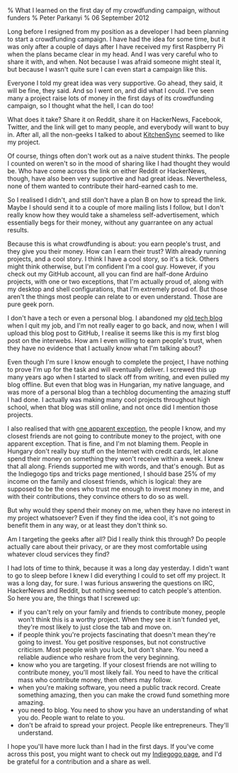 % What I learned on the first day of my crowdfunding campaign, without funders
% Peter Parkanyi
% 06 September 2012

Long before I resigned from my position as a developer I had been planning to
start a crowdfunding campaign. I have had the idea for some time, but it was
only after a couple of days after I have received my first Raspberry Pi when the
plans became clear in my head. And I was very careful who to share it with, and
when. Not because I was afraid someone might steal it, but because I wasn't
quite sure I can even start a campaign like this.

Everyone I told my great idea was very supportive. Go ahead, they said, it will
be fine, they said. And so I went on, and did what I could. I've seen many a
project raise lots of money in the first days of its crowdfunding campaign, so I
thought what the hell, I can do too!

What does it take? Share it on Reddit, share it on HackerNews, Facebook,
Twitter, and the link will get to many people, and everybody will want to buy
in. After all, all the non-geeks I talked to about
[KitchenSync](https://indiegogo.com/kitchensync) seemed to like my project.

Of course, things often don't work out as a naive student thinks. The people I
counted on weren't so in the mood of sharing like I had thought they would be.
Who have come across the link on either Reddit or HackerNews, though, have also
been very supportive and had great ideas. Nevertheless, none of them wanted to
contribute their hard-earned cash to me.

So I realised I didn't, and still don't have a plan B on how to spread the link.
Maybe I should send it to a couple of more mailing lists I follow, but I don't
really know how they would take a shameless self-advertisement, which
essentially begs for their money, without any guarrantee on any actual results.

Because this is what crowdfunding is about: you earn people's trust, and they
give you their money. How can I earn their trust? With already running projects,
and a cool story. I think I have a cool story, so it's a tick. Others might
think otherwise, but I'm confident I'm a cool guy. However, if you check out my
GitHub account, all you can find are half-done Arduino projects, with one
or two exceptions, that I'm actually proud of, along with my desktop and shell
configurations, that I'm extremely proud of. But those aren't the things most
people can relate to or even understand. Those are pure geek porn.

I don't have a tech or even a personal blog. I abandoned my [old tech
blog](https://rsdy.blogs.balabit.com/) when I quit my job, and I'm not really
eager to go back, and now, when I will upload this blog post to GitHub, I
realise it seems like this is my first blog post on the interwebs. How am I
even willing to earn people's trust, when they have no evidence that I actually
know what I'm talking about?

Even though I'm sure I know enough to complete the project, I have nothing to
prove I'm up for the task and will eventually deliver. I screwed this up many
years ago when I started to slack off from writing, and even pulled my blog
offline. But even that blog was in Hungarian, my native language, and was more
of a personal blog than a techblog documenting the amazing stuff I had done. I
actually was making many cool projects throughout high school, when that blog
was still online, and not once did I mention those projects.

I also realised that with [one apparent exception](http://techblog.vsza.hu),
the people I know, and my closest friends are not going to contribute money to
the project, with one apparent exception. That is fine, and I'm not blaming
them. People in Hungary don't really buy stuff on the Internet with credit
cards, let alone spend their money on something they won't receive within a
week. I knew that all along. Friends supported me with words, and that's
enough. But as the Indiegogo tips and tricks page mentioned, I should base 25%
of my income on the family and closest friends, which is logical: they are
supposed to be the ones who trust me enough to invest money in me, and with
their contributions, they convince others to do so as well.

But why would they spend their money on me, when they have no interest in my
project whatsoever? Even if they find the idea cool, it's not going to benefit
them in any way, or at least they don't think so.

Am I targeting the geeks after all? Did I really think this through? Do people
actually care about their privacy, or are they most comfortable using whatever
cloud services they find?

I had lots of time to think, because it was a long day yesterday. I didn't want
to go to sleep before I knew I did everything I could to set off my project. It
was a long day, for sure. I was furious answering the questions on IRC,
HackerNews and Reddit, but nothing seemed to catch people's attention. So here
you are, the things that I screwed up:

* if you can't rely on your family and friends to contribute money, people won't
  think this is a worthy project. When they see it isn't funded yet, they're most
  likely to just close the tab and move on.
* if people think you're projects fascinating that doesn't mean they're going to
  invest. You get positive responses, but not constructive criticism. Most
  people wish you luck, but don't share. You need a reliable audience who
  reshare from the very beginning.
* know who you are targeting. If your closest friends are not willing to
  contribute money, you'll most likely fail. You need to have the critical
  mass who contribute money, then others may follow.
* when you're making software, you need a public track record. Create something
  amazing, then you can make the crowd fund something more amazing.
* you need to blog. You need to show you have an understanding of what you do.
  People want to relate to you.
* don't be afraid to spread your project. People like entrepreneurs. They'll
  understand.

I hope you'll have more luck than I had in the first days. If you've come across
this post, you might want to check out my [Indiegogo
page](https://indiegogo.com/kitchensync), and I'd be grateful for a contribution
and a share as well.
